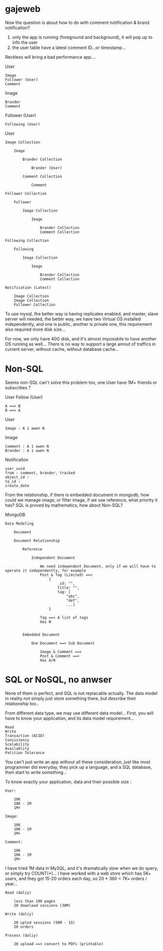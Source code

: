 gajeweb
=======

Now the question is about how to do with comment notification & brand notification?

1. only the app is running (foreground and background), it will pop up to info the user
2. the user table have a latest comment ID...or timestamp...

Reckless will bring a bad performance app....


User

    Image
    Follower (User)
    Comment

Image

    Brander
    Comment

Follower (User)

    Following (User)


User

    Image Collection

        Image

            Brander Collection

                Brander (User)

            Comment Collection

                Comment

    Follower Collection

        Follower

            Image Collection

                Image

                    Brander Collection
                    Comment Collection

    Following Collection

        Following

            Image Collection

                Image

                    Brander Collection
                    Comment Collection

    Notification (Latest)

        Image Collection
        Image Collection
        Follower Collection

To use mysql, the better way is having replicates enabled, and master, slave server will needed, the better way, we have two Virtual OS installed independently, and one is public, another is private one, this requirement also required more disk size...

For now, we only have 40G disk, and it's almost impossbile to have another OS running as well...
There is no way to support a large amout of traffics in current server, without cache, without database cache...

Non-SQL
=======

Seems non-SQL can't solve this problem too, one User have 1M+ friends or subscribes ?

User
Follow (User)

    A ==> B
    B ==> A

User

    Image : A 1 owen N

Image

    Comment : A 1 owen N
    Brander : A 1 owen N

Notificaiton

    user_uuid
    from : comment, brander, tracked
    object_id :
    to_id :
    create_date



From the relationship, if there is embedded document in mongodb, how could we manage image, or filter image, if we use reference, what priority it has? SQL is proved by mathematics, how about Non-SQL?



MongoDB

    Data Modeling

        Document

        Document Relationship

            Reference

                Independent Document

                    We need independent Document, only if we will have to operate it independently, for example
                    Post & Tag (Limited) ==>
                        {
                            _id: "",
                            title: "",
                            tag: [
                                "abc",
                                "def",
                                ...]
                        }

                    Tag ==> A list of tags
                    Has N


            Embedded Document

                One Document ==> Sub Document

                    Image & Comment ==>
                    Post & Comment ==>
                    Has A/N


SQL or NoSQL, no anwser
=======================

None of them is perfect, and SQL is not replacable actually.
The data model in reality not simply just store something there, but describe their relationship too..

From different data type, we may use different data model...
First, you will have to know your application, and its data model requirement...

    Read
    Write
    Transaction (ACID)
    Consistency
    Scalability
    Availablity
    Patition Tolerance

You can't just write an app without all these consideration, just like most programmer did everyday, they pick up a language, and a SQL database, then start to write something...

To know exactly your application, data and their possible size :

    User:

        10K
        10K - 1M
        1M+

    Image:

        10K
        10K - 1M
        1M+

    Comment:

        10K
        10K - 1M
        1M+

I have tried 1M data in MySQL, and it's dramatically slow when we do query, or simply try COUNT(*)...
I have worked with a web store which has 5K+ users, and they got 15-20 orders each day, so 20 * 360 = 7K+ orders / year...

    Read (daliy)

        less than 100 pages
        20 download sessions (30M)

    Write (daliy)

        20 uplod sessions (50M - 1G)
        20 orders

    Process (daliy)

        20 upload ==> convert to PDFs (printable)




















